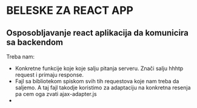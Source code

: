 # BELESKE ZA REACT APP

## Osposobljavanje react aplikacija da komunicira sa backendom

Treba nam:
- Konkretne funkcije koje koje salju pitanja serveru. Znači salju hhhtp request i primaju response.
- Fajl sa bibliotekom spiskom svih tih requestova koje nam treba da saljemo.
A taj fajl takodje koristimo za adaptaciju na konkretna resenja pa cem oga zvati ajax-adapter.js
-
